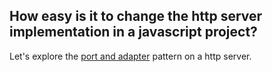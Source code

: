 ## How easy is it to change the http server implementation in a javascript project?

Let's explore the [port and adapter] pattern on a http server.

[port and adapter]:http://blog.8thlight.com/uncle-bob/2012/08/13/the-clean-architecture.html
